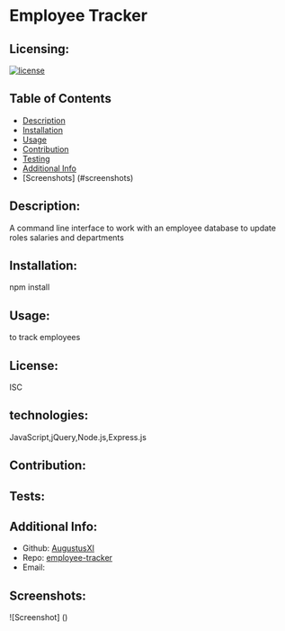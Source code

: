 # Employee Tracker
  ## Licensing:
  [![license](https://img.shields.io/badge/license-ISC-blue)](https://shields.io)
  ## Table of Contents 
  - [Description](#description)
  - [Installation](#installation)
  - [Usage](#usage)
  - [Contribution](#contribution)
  - [Testing](#testing)
  - [Additional Info](#additional-info)
  - [Screenshots] (#screenshots)

  ## Description:
  A command line interface to work with an employee database to update roles salaries and departments

  ## Installation:
  npm install 

  ## Usage:
  to track employees

  ## License:
  ISC
 
  ## technologies:
  JavaScript,jQuery,Node.js,Express.js

  ## Contribution:
  

  ## Tests:
  

  ## Additional Info:
  - Github: [AugustusXI](https://github.com/AugustusXI)
  - Repo: [employee-tracker](https://github.com/AugustusXI/employee-tracker)
  - Email:  

  ## Screenshots:
  ![Screenshot] ()
  